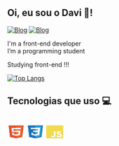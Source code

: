## Oi, eu sou o Davi 👋!

[![Blog](https://img.shields.io/badge/LinkedIn-0077B5?style=for-the-badge&logo=linkedin&logoColor=white)](https://www.linkedin.com/in/davi-rosa-148520284)
[![Blog](https://img.shields.io/badge/Instagram-E4405F?style=for-the-badge&logo=instagram&logoColor=white)](https://instagram.com/rosadavi_)

I'm a front-end developer<br />
I’m a programming student

Studying front-end !!!

[![Top Langs](https://github-readme-stats.vercel.app/api/top-langs/?username=rosadavi)](https://github.com/rosadavi/github-readme-stats)
  ## Tecnologias que uso 💻
<div style="display: inline_block"><br>
  <img align="center" height="30" width="40" src="https://raw.githubusercontent.com/devicons/devicon/master/icons/html5/html5-original.svg">
  <img align="center" height="30" width="40" src="https://raw.githubusercontent.com/devicons/devicon/master/icons/css3/css3-original.svg">
  <img align="center" height="30" width="40" src="https://raw.githubusercontent.com/devicons/devicon/master/icons/javascript/javascript-plain.svg">
  <!--<img align="center" height="30" width="40" src="https://raw.githubusercontent.com/devicons/devicon/master/icons/typescript/typescript-plain.svg">
  <img align="center" height="30" width="40" src="https://raw.githubusercontent.com/devicons/devicon/master/icons/react/react-original.svg">
  <img align="center" height="30" width="40" src="https://raw.githubusercontent.com/devicons/devicon/master/icons/bootstrap/bootstrap-original.svg">
</div> 
